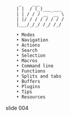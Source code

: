          _    ___
        | |  / (_)___ ___
        | | / / / __ `__ \
        | |/ / / / / / / /
        |___/_/_/ /_/ /_/

        • Modes
        • Navigation
        • Actions
        • Search
        • Selection
        • Macros
        • Command line
        • Functions
        • Splits and tabs
        • Buffers
        • Plugins
        • Tips
        • Resources

















































































slide 004
